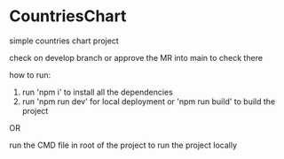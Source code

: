 # CountriesChart

simple countries chart project

check on develop branch or approve the MR into main to check there

how to run:

1.  run 'npm i' to install all the dependencies
2.  run 'npm run dev' for local deployment or 'npm run build' to build the project

OR

run the CMD file in root of the project to run the project locally
